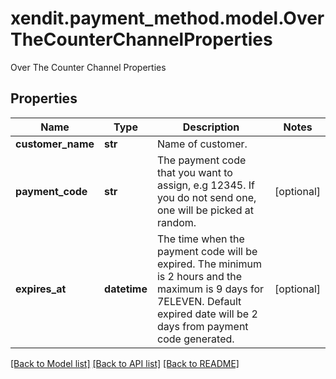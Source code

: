 # xendit.payment_method.model.OverTheCounterChannelProperties

Over The Counter Channel Properties

## Properties
Name | Type | Description | Notes
------------ | ------------- | ------------- | -------------
**customer_name** | **str** | Name of customer. | 
**payment_code** | **str** | The payment code that you want to assign, e.g 12345. If you do not send one, one will be picked at random. | [optional] 
**expires_at** | **datetime** | The time when the payment code will be expired. The minimum is 2 hours and the maximum is 9 days for 7ELEVEN. Default expired date will be 2 days from payment code generated. | [optional] 

[[Back to Model list]](../README.md#documentation-for-models) [[Back to API list]](../README.md#documentation-for-api-endpoints) [[Back to README]](../README.md)


